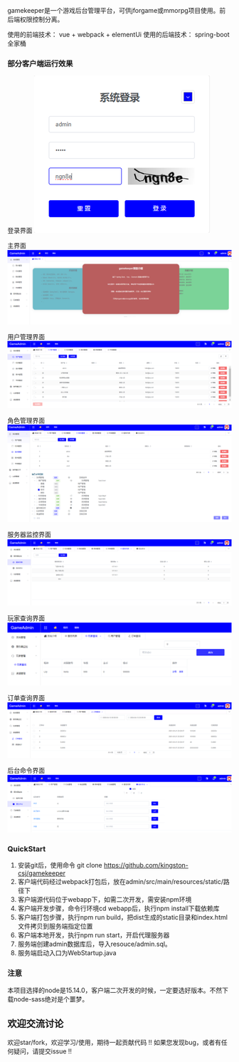 gamekeeper是一个游戏后台管理平台，可供jforgame或mmorpg项目使用。前后端权限控制分离。

使用的前端技术：
vue + webpack + elementUi
使用的后端技术：
spring-boot全家桶

### 部分客户端运行效果
登录界面
![](/screenshots/login.png "登录界面")

主界面
![](/screenshots/main.png "主界面")

用户管理界面
![](/screenshots/user.png "用户管理界面 ")

角色管理界面
![](/screenshots/role.png "角色管理界面 ")

服务器监控界面
![](/screenshots/serverNodes.png "服务器监控界面 ")

玩家查询界面
![](/screenshots/playerInfo.png "玩家查询界面 ")

订单查询界面
![](/screenshots/payOrder.png "订单查询界面 ")

后台命令界面
![](/screenshots/adminCmd.png "后台命令界面 ")


### QuickStart
1. 安装git后，使用命令 git clone https://github.com/kingston-csj/gamekeeper
2. 客户端代码经过webpack打包后，放在admin/src/main/resources/static/路径下
3. 客户端源代码位于webapp下，如需二次开发，需安装npm环境
4. 客户端开发步骤，命令行环境cd webapp后，执行npm install下载依赖库
5. 客户端打包步骤，执行npm run build，把dist生成的static目录和index.html文件拷贝到服务端指定位置
6. 客户端本地开发，执行npm run start，开启代理服务器
7. 服务端创建admin数据库后，导入resouce/admin.sql。
8. 服务端启动入口为WebStartup.java  


### 注意
本项目选择的node是15.14.0，客户端二次开发的时候，一定要选好版本。不然下载node-sass绝对是个噩梦。



## 欢迎交流讨论
欢迎star/fork，欢迎学习/使用，期待一起贡献代码 !!
如果您发现bug，或者有任何疑问，请提交issue !!